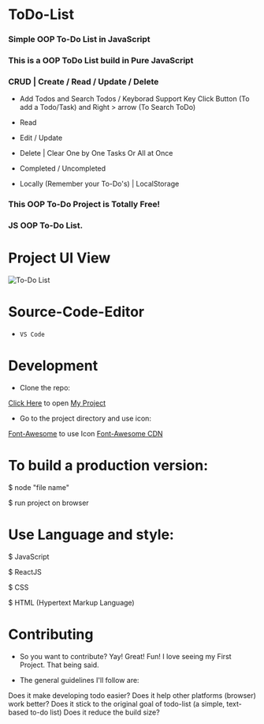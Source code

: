 # ToDo-List

### Simple OOP To-Do List in JavaScript

### This is a OOP ToDo List build in Pure JavaScript

### CRUD | Create / Read / Update / Delete

- Add Todos and Search Todos / Keyborad Support Key Click Button (To add a Todo/Task) and Right > arrow (To Search ToDo)

- Read

- Edit / Update

- Delete | Clear One by One Tasks Or All at Once

- Completed / Uncompleted

- Locally (Remember your To-Do's) | LocalStorage

### This OOP To-Do Project is Totally Free!

### JS OOP To-Do List.

# Project UI View

![To-Do List](https://user-images.githubusercontent.com/113832827/235463529-cdf3c5fe-8da3-4e63-8c75-eeebf156c32d.jpg)

# Source-Code-Editor

-  `VS Code`

# Development

- Clone the repo:

[Click Here](https://charlie829030.github.io/ToDo-List/) to open [My Project](https://charlie829030.github.io/ToDo-List/)

- Go to the project directory and use icon:

[Font-Awesome](https://fontawesome.com/) to use Icon
[Font-Awesome CDN](https://cdnjs.com/libraries/font-awesome)

# To build a production version:

$ node "file name"

$ run project on browser

# Use Language and style:

$ JavaScript

$ ReactJS

$ CSS

$ HTML (Hypertext Markup Language) 

# Contributing

- So you want to contribute? Yay! Great! Fun! I love seeing my First Project. That being said.

 - The general guidelines I'll follow are:

Does it make developing todo easier?
Does it help other platforms (browser) work better?
Does it stick to the original goal of todo-list (a simple, text-based to-do list)
Does it reduce the build size?




